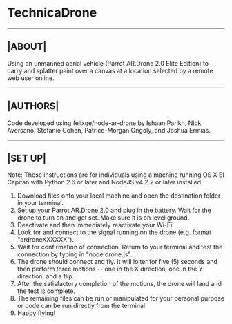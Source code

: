 # TechnicaDrone
 -----
|ABOUT|
 -----
Using an unmanned aerial vehicle (Parrot AR.Drone 2.0 Elite Edition) to carry and splatter paint over a canvas at a location selected by a remote web user online.

 -------
|AUTHORS|
 -------
Code developed using felixge/node-ar-drone by Ishaan Parikh, Nick Aversano, Stefanie Cohen, Patrice-Morgan Ongoly, and Joshua Ermias.

 ------
|SET UP|
 ------
 Note: These instructions are for individuals using a machine running OS X El Capitan with Python 2.6 or later and NodeJS v4.2.2 or later installed.
 
 1) Download files onto your local machine and open the destination folder in your terminal.
 2) Set up your Parrot AR.Drone 2.0 and plug in the battery. Wait for the drone to turn on and get set. Make sure it is on level ground.
 3) Deactivate and then immediately reactivate your Wi-Fi. 
 4) Look for and connect to the signal running on the drone (e.g. format "ardroneXXXXXX").
 5) Wait for confirmation of connection. Return to your terminal and test the connection by typing in "node drone.js".
 6) The drone should connect and fly. It will loiter for five (5) seconds and then perform three motions -- one in the X direction, one in the Y direction, and a flip.
 7) After the satisfactory completion of the motions, the drone will land and the test is complete.
 8) The remaining files can be run or manipulated for your personal purpose or code can be run directly from the terminal.
 9) Happy flying!
